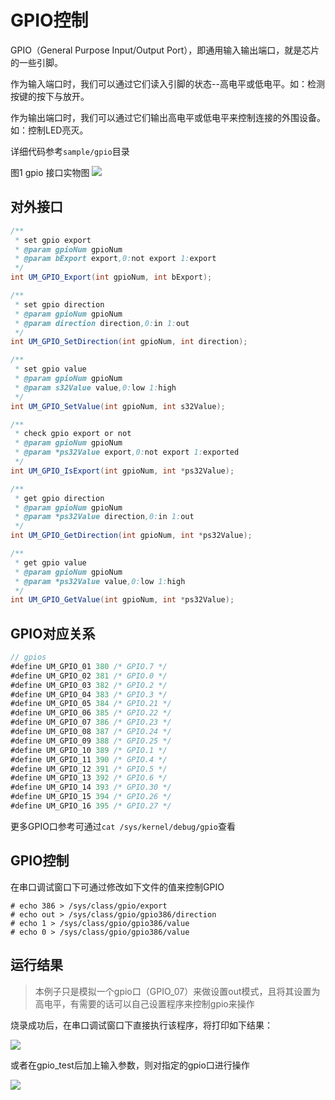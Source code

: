 # GPIO控制

GPIO（General Purpose Input/Output Port），即通用输入输出端口，就是芯片的一些引脚。

作为输入端口时，我们可以通过它们读入引脚的状态--高电平或低电平。如：检测按键的按下与放开。

作为输出端口时，我们可以通过它们输出高电平或低电平来控制连接的外围设备。如：控制LED亮灭。

详细代码参考`sample/gpio`目录

图1 gpio 接口实物图
![](../figures/gpio_group.png)

## 对外接口

```java
/**
 * set gpio export
 * @param gpioNum gpioNum
 * @param bExport export,0:not export 1:export
 */
int UM_GPIO_Export(int gpioNum, int bExport);

/**
 * set gpio direction
 * @param gpioNum gpioNum
 * @param direction direction,0:in 1:out
 */
int UM_GPIO_SetDirection(int gpioNum, int direction);

/**
 * set gpio value
 * @param gpioNum gpioNum
 * @param s32Value value,0:low 1:high
 */
int UM_GPIO_SetValue(int gpioNum, int s32Value);

/**
 * check gpio export or not
 * @param gpioNum gpioNum
 * @param *ps32Value export,0:not export 1:exported
 */
int UM_GPIO_IsExport(int gpioNum, int *ps32Value);

/**
 * get gpio direction
 * @param gpioNum gpioNum
 * @param *ps32Value direction,0:in 1:out
 */
int UM_GPIO_GetDirection(int gpioNum, int *ps32Value);

/**
 * get gpio value
 * @param gpioNum gpioNum
 * @param *ps32Value value,0:low 1:high
 */ 
int UM_GPIO_GetValue(int gpioNum, int *ps32Value);
```

## GPIO对应关系

```java
// gpios
#define UM_GPIO_01 380 /* GPIO.7 */
#define UM_GPIO_02 381 /* GPIO.0 */
#define UM_GPIO_03 382 /* GPIO.2 */
#define UM_GPIO_04 383 /* GPIO.3 */
#define UM_GPIO_05 384 /* GPIO.21 */
#define UM_GPIO_06 385 /* GPIO.22 */
#define UM_GPIO_07 386 /* GPIO.23 */
#define UM_GPIO_08 387 /* GPIO.24 */
#define UM_GPIO_09 388 /* GPIO.25 */
#define UM_GPIO_10 389 /* GPIO.1 */
#define UM_GPIO_11 390 /* GPIO.4 */
#define UM_GPIO_12 391 /* GPIO.5 */
#define UM_GPIO_13 392 /* GPIO.6 */
#define UM_GPIO_14 393 /* GPIO.30 */
#define UM_GPIO_15 394 /* GPIO.26 */
#define UM_GPIO_16 395 /* GPIO.27 */
```

更多GPIO口参考可通过`cat /sys/kernel/debug/gpio`查看

## GPIO控制

在串口调试窗口下可通过修改如下文件的值来控制GPIO

```shell
# echo 386 > /sys/class/gpio/export
# echo out > /sys/class/gpio/gpio386/direction
# echo 1 > /sys/class/gpio/gpio386/value
# echo 0 > /sys/class/gpio/gpio386/value
```

## 运行结果

> 本例子只是模拟一个gpio口（GPIO_07）来做设置out模式，且将其设置为高电平，有需要的话可以自己设置程序来控制gpio来操作

烧录成功后，在串口调试窗口下直接执行该程序，将打印如下结果：

![](../figures/gpio_result1.png)

或者在gpio_test后加上输入参数，则对指定的gpio口进行操作

![](../figures/gpio_result2.png)
